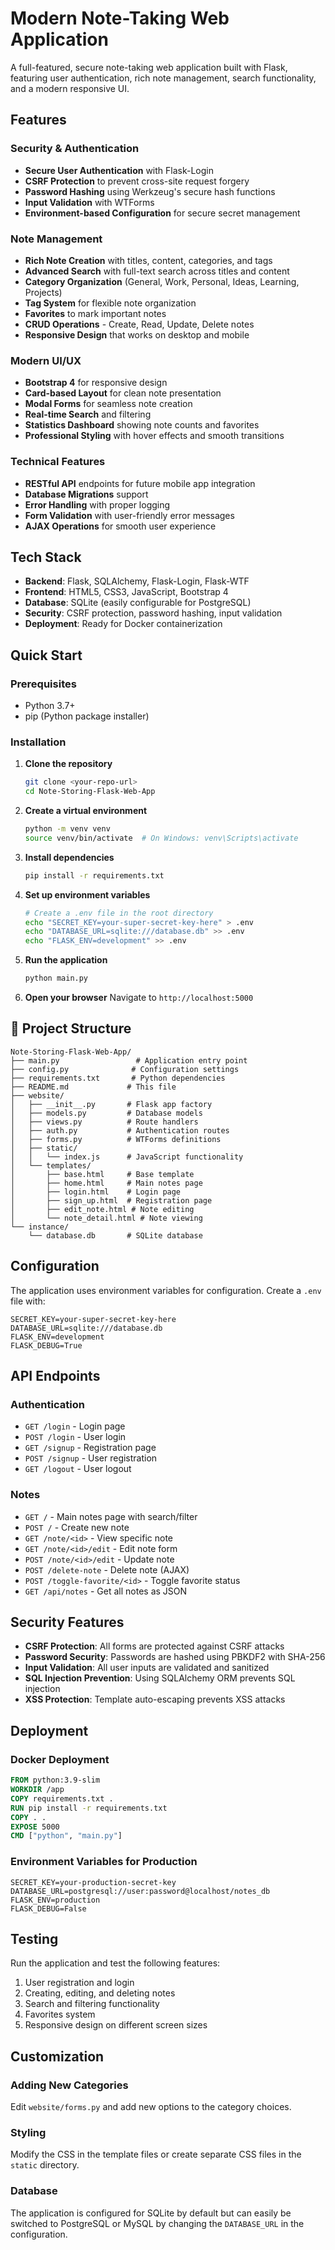 # Modern Note-Taking Web Application

A full-featured, secure note-taking web application built with Flask, featuring user authentication, rich note management, search functionality, and a modern responsive UI.

## Features

### Security & Authentication
- **Secure User Authentication** with Flask-Login
- **CSRF Protection** to prevent cross-site request forgery
- **Password Hashing** using Werkzeug's secure hash functions
- **Input Validation** with WTForms
- **Environment-based Configuration** for secure secret management

### Note Management
- **Rich Note Creation** with titles, content, categories, and tags
- **Advanced Search** with full-text search across titles and content
- **Category Organization** (General, Work, Personal, Ideas, Learning, Projects)
- **Tag System** for flexible note organization
- **Favorites** to mark important notes
- **CRUD Operations** - Create, Read, Update, Delete notes
- **Responsive Design** that works on desktop and mobile

### Modern UI/UX
- **Bootstrap 4** for responsive design
- **Card-based Layout** for clean note presentation
- **Modal Forms** for seamless note creation
- **Real-time Search** and filtering
- **Statistics Dashboard** showing note counts and favorites
- **Professional Styling** with hover effects and smooth transitions

### Technical Features
- **RESTful API** endpoints for future mobile app integration
- **Database Migrations** support
- **Error Handling** with proper logging
- **Form Validation** with user-friendly error messages
- **AJAX Operations** for smooth user experience

## Tech Stack

- **Backend**: Flask, SQLAlchemy, Flask-Login, Flask-WTF
- **Frontend**: HTML5, CSS3, JavaScript, Bootstrap 4
- **Database**: SQLite (easily configurable for PostgreSQL)
- **Security**: CSRF protection, password hashing, input validation
- **Deployment**: Ready for Docker containerization

## Quick Start

### Prerequisites
- Python 3.7+
- pip (Python package installer)

### Installation

1. **Clone the repository**
   ```bash
   git clone <your-repo-url>
   cd Note-Storing-Flask-Web-App
   ```

2. **Create a virtual environment**
   ```bash
   python -m venv venv
   source venv/bin/activate  # On Windows: venv\Scripts\activate
   ```

3. **Install dependencies**
   ```bash
   pip install -r requirements.txt
   ```

4. **Set up environment variables**
   ```bash
   # Create a .env file in the root directory
   echo "SECRET_KEY=your-super-secret-key-here" > .env
   echo "DATABASE_URL=sqlite:///database.db" >> .env
   echo "FLASK_ENV=development" >> .env
   ```

5. **Run the application**
   ```bash
   python main.py
   ```

6. **Open your browser**
   Navigate to `http://localhost:5000`

## 📁 Project Structure

```
Note-Storing-Flask-Web-App/
├── main.py                 # Application entry point
├── config.py              # Configuration settings
├── requirements.txt       # Python dependencies
├── README.md             # This file
├── website/
│   ├── __init__.py       # Flask app factory
│   ├── models.py         # Database models
│   ├── views.py          # Route handlers
│   ├── auth.py           # Authentication routes
│   ├── forms.py          # WTForms definitions
│   ├── static/
│   │   └── index.js      # JavaScript functionality
│   └── templates/
│       ├── base.html     # Base template
│       ├── home.html     # Main notes page
│       ├── login.html    # Login page
│       ├── sign_up.html  # Registration page
│       ├── edit_note.html # Note editing
│       └── note_detail.html # Note viewing
└── instance/
    └── database.db       # SQLite database
```

## Configuration

The application uses environment variables for configuration. Create a `.env` file with:

```env
SECRET_KEY=your-super-secret-key-here
DATABASE_URL=sqlite:///database.db
FLASK_ENV=development
FLASK_DEBUG=True
```

## API Endpoints

### Authentication
- `GET /login` - Login page
- `POST /login` - User login
- `GET /signup` - Registration page
- `POST /signup` - User registration
- `GET /logout` - User logout

### Notes
- `GET /` - Main notes page with search/filter
- `POST /` - Create new note
- `GET /note/<id>` - View specific note
- `GET /note/<id>/edit` - Edit note form
- `POST /note/<id>/edit` - Update note
- `POST /delete-note` - Delete note (AJAX)
- `POST /toggle-favorite/<id>` - Toggle favorite status
- `GET /api/notes` - Get all notes as JSON

## Security Features

- **CSRF Protection**: All forms are protected against CSRF attacks
- **Password Security**: Passwords are hashed using PBKDF2 with SHA-256
- **Input Validation**: All user inputs are validated and sanitized
- **SQL Injection Prevention**: Using SQLAlchemy ORM prevents SQL injection
- **XSS Protection**: Template auto-escaping prevents XSS attacks

## Deployment

### Docker Deployment
```dockerfile
FROM python:3.9-slim
WORKDIR /app
COPY requirements.txt .
RUN pip install -r requirements.txt
COPY . .
EXPOSE 5000
CMD ["python", "main.py"]
```

### Environment Variables for Production
```env
SECRET_KEY=your-production-secret-key
DATABASE_URL=postgresql://user:password@localhost/notes_db
FLASK_ENV=production
FLASK_DEBUG=False
```

## Testing

Run the application and test the following features:
1. User registration and login
2. Creating, editing, and deleting notes
3. Search and filtering functionality
4. Favorites system
5. Responsive design on different screen sizes

## Customization

### Adding New Categories
Edit `website/forms.py` and add new options to the category choices.

### Styling
Modify the CSS in the template files or create separate CSS files in the `static` directory.

### Database
The application is configured for SQLite by default but can easily be switched to PostgreSQL or MySQL by changing the `DATABASE_URL` in the configuration.
